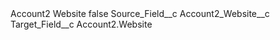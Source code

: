 <?xml version="1.0" encoding="UTF-8"?>
<CustomMetadata xmlns="http://soap.sforce.com/2006/04/metadata" xmlns:xsi="http://www.w3.org/2001/XMLSchema-instance" xmlns:xsd="http://www.w3.org/2001/XMLSchema">
    <label>Account2 Website</label>
    <protected>false</protected>
    <values>
        <field>Source_Field__c</field>
        <value xsi:type="xsd:string">Account2_Website__c</value>
    </values>
    <values>
        <field>Target_Field__c</field>
        <value xsi:type="xsd:string">Account2.Website</value>
    </values>
</CustomMetadata>
